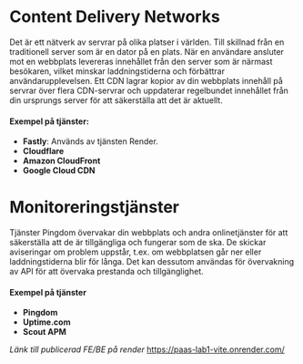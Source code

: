 # Content Delivery Networks

Det är ett nätverk av servrar på olika platser i världen. Till skillnad från en traditionell server som är en dator på en plats. När en användare ansluter mot en webbplats levereras innehållet från den server som är närmast besökaren, vilket minskar laddningstiderna och förbättrar användarupplevelsen. Ett CDN lagrar kopior av din webbplats innehåll på servrar över flera CDN-servrar och uppdaterar regelbundet innehållet från din ursprungs server för att säkerställa att det är aktuellt.

#### Exempel på tjänster:

- **Fastly**: Används av tjänsten Render.
- **Cloudflare**
- **Amazon CloudFront**
- **Google Cloud CDN**

# Monitoreringstjänster

Tjänster Pingdom övervakar din webbplats och andra onlinetjänster för att säkerställa att de är tillgängliga och fungerar som de ska. De skickar aviseringar om problem uppstår, t.ex. om webbplatsen går ner eller laddningstiderna blir för långa. Det kan dessutom användas för övervakning av API för att övervaka prestanda och tillgänglighet.

#### Exempel på tjänster

- **Pingdom**
- **Uptime.com**
- **Scout APM**

_Länk till publicerad FE/BE på render_
https://paas-lab1-vite.onrender.com/
